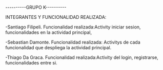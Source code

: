 ----------GRUPO K----------

INTEGRANTES Y FUNCIONALIDAD REALIZADA:

-Santiago Filipeli. Funcionalidad realizada:Activity iniciar sesion, funcionalidades en la actividad principal,

-Sebastian Damonte. Funcionalidad realizada: Activitys de cada funcionalidad que despliega la actividad principal.

-Thiago Da Graca. Funcionalidad realizada:Activity del login, registrarse, funcionalidades entre si. 
